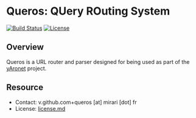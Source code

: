 # Queros: QUery ROuting System

[![Build Status](https://img.shields.io/github/actions/workflow/status/r3c/queros/validate.yml?branch=master)](https://github.com/r3c/queros/actions)
[![License](https://img.shields.io/github/license/r3c/queros.svg)](https://opensource.org/licenses/MIT)

## Overview

Queros is a URL router and parser designed for being used as part of the
[yAronet](https://github.com/r3c/yaronet) project.

## Resource

- Contact: v.github.com+queros [at] mirari [dot] fr
- License: [license.md](license.md)
